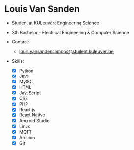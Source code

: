 Louis Van Sanden
====================

- Student at KULeuven: Engineering Science
- 3th Bachelor - Electrical Engineering & Computer Science

- Contact: 
  - louis.vansandencampos@student.kuleuven.be
  
- Skills: 
  - [X] Python
  - [X] Java
  - [X] MySQL
  - [X] HTML
  - [X] JavaScript
  - [X] CSS
  - [X] PHP
  - [X] React.js
  - [X] React Native
  - [X] Android Studio
  - [X] Linux
  - [X] MQTT
  - [X] Arduino
  - [X] Git

<!--
**louisvansanden/louisvansanden** is a ✨ _special_ ✨ repository because its `README.md` (this file) appears on your GitHub profile.

Here are some ideas to get you started:

- 🔭 I’m currently working on ...
- 🌱 I’m currently learning ...
- 👯 I’m looking to collaborate on ...
- 🤔 I’m looking for help with ...
- 💬 Ask me about ...
- 📫 How to reach me: ...
- 😄 Pronouns: ...
- ⚡ Fun fact: ...
-->
